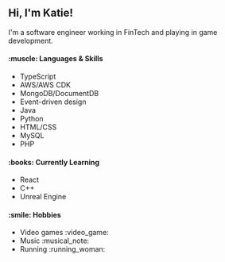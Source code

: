 <h2>Hi, I'm Katie!</h2>

<p>I'm a software engineer working in FinTech and playing in game development.</p>

<h4>:muscle: Languages & Skills</h4>
<ul>
  <li>TypeScript</li>
  <li>AWS/AWS CDK</li>
  <li>MongoDB/DocumentDB</li>
  <li>Event-driven design</li>
  <li>Java</li>
  <li>Python</li>
  <li>HTML/CSS</li>
  <li>MySQL</li>
  <li>PHP</li>
 </ul>

<h4>:books:	Currently Learning</h4>
<ul>
  <li>React</li>
  <li>C++</li>
  <li>Unreal Engine</li>
</ul>
 
 <h4>:smile:	Hobbies</h4>
 <ul>
  <li>Video games :video_game:</li>
  <li>Music :musical_note:</li>
  <li>Running :running_woman:</li>
 </ul>
